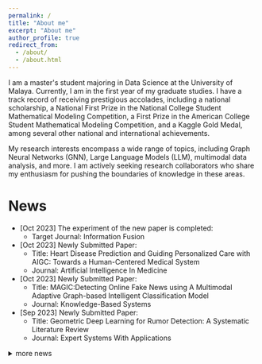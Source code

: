 ```yaml
---
permalink: /
title: "About me"
excerpt: "About me"
author_profile: true
redirect_from: 
  - /about/
  - /about.html
---
```


I am a master's student majoring in Data Science at the University of Malaya. Currently, I am in the first year of my graduate studies. I have a track record of receiving prestigious accolades, including a national scholarship, a National First Prize in the National College Student Mathematical Modeling Competition, a First Prize in the American College Student Mathematical Modeling Competition, and a Kaggle Gold Medal, among several other national and international achievements.

My research interests encompass a wide range of topics, including Graph Neural Networks (GNN), Large Language Models (LLM), multimodal data analysis, and more. I am actively seeking research collaborators who share my enthusiasm for pushing the boundaries of knowledge in these areas.

News
======
* [Oct 2023] The experiment of the new paper is completed:
  - Target Journal: Information Fusion
* [Oct 2023] Newly Submitted Paper:
  - Title: Heart Disease Prediction and Guiding Personalized Care with AIGC: Towards a Human-Centered Medical System
  - Journal: Artificial Intelligence In Medicine
* [Oct 2023] Newly Submitted Paper:
  - Title: MAGIC:Detecting Online Fake News using A Multimodal Adaptive Graph-based Intelligent Classification Model
  - Journal: Knowledge-Based Systems
* [Sep 2023] Newly Submitted Paper:
  - Title: Geometric Deep Learning for Rumor Detection: A Systematic Literature Review
  - Journal: Expert Systems With Applications

<details>
  <summary>more news</summary>
  
  这是隐藏的文本内容。
  
  </details>








